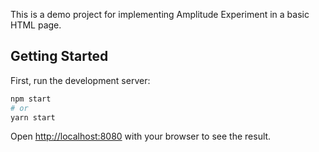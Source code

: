 This is a demo project for implementing Amplitude Experiment in a basic HTML page.

## Getting Started

First, run the development server:

```bash
npm start
# or
yarn start
```

Open [http://localhost:8080](http://localhost:8080) with your browser to see the result.
